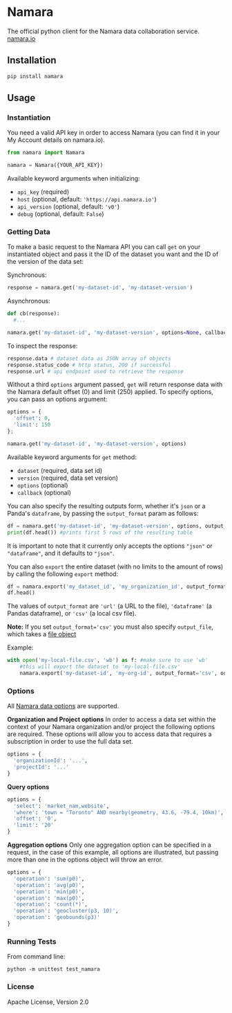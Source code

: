 Namara
======

The official python client for the Namara data collaboration service. [namara.io](https://namara.io)

## Installation

```bash
pip install namara
```

## Usage

### Instantiation

You need a valid API key in order to access Namara (you can find it in your My Account details on namara.io).

```python
from namara import Namara

namara = Namara({YOUR_API_KEY})
```

Available keyword arguments when initializing:
- `api_key` (required)
- `host` (optional, default: `'https://api.namara.io'`)
- `api_version` (optional, default: `'v0'`)
- `debug` (optional, default: `False`)


### Getting Data

To make a basic request to the Namara API you can call `get` on your instantiated object and pass it the ID of the dataset you want and the ID of the version of the data set:

Synchronous:

```python
response = namara.get('my-dataset-id', 'my-dataset-version')
```

Asynchronous:

```python
def cb(response):
  #...

namara.get('my-dataset-id', 'my-dataset-version', options=None, callback=cb)
```

To inspect the response:
```python
response.data # dataset data as JSON array of objects
response.status_code # http status, 200 if successful
response.url # api endpoint used to retrieve the response
```

Without a third `options` argument passed, `get` will return response data with the Namara default offset (0) and limit (250) applied. To specify options, you can pass an options argument:

```python
options = {
  'offset': 0,
  'limit': 150
};

namara.get('my-dataset-id', 'my-dataset-version', options)
```

Available keyword arguments for `get` method:
- `dataset` (required, data set id)
- `version` (required, data set version)
- `options` (optional)
- `callback` (optional)

You can also specify the resulting outputs form, whether it's `json` or a Panda's `dataframe`, by passing the `output_format` param as follows: 

```python
df = namara.get('my-dataset-id', 'my-dataset-version', options, output_format='dataframe')
print(df.head()) #prints first 5 rows of the resulting table 
```

It is important to note that it currently only accepts the options `"json"` or `"dataframe"`, and it defaults to `"json"`. 


You can also `export` the entire dataset (with no limits to the amount of rows) by calling the following `export` method: 
```python
df = namara.export('my_dataset_id', 'my_organization_id', output_format='dataframe')
df.head()
```
The values of `output_format` are `'url'` (a URL to the file), `'dataframe'` (a Pandas dataframe), or `'csv'` (a local csv file).

**Note:** If you set `output_format='csv'` you must also specify `output_file`, which takes a [file object](https://docs.python.org/3/glossary.html#term-file-object)

Example: 
```python
with open('my-local-file.csv', 'wb') as f: #make sure to use 'wb' 
    #this will export the dataset to 'my-local-file.csv' 
    namara.export('my-dataset-id', 'my-org-id', output_format='csv', output_file=f) 
```

### Options

All [Namara data options](https://namara.io/#/api) are supported.

**Organization and Project options**
In order to access a data set within the context of your Namara organization and/or project the following options are required. These options will allow you to access data that requires a subscription in order to use the full data set.

```python
options = {
  'organizationId': '...',
  'projectId': '...'
}
```

**Query options**

```python
options = {
  'select': 'market_nam,website',
  'where': 'town = "Toronto" AND nearby(geometry, 43.6, -79.4, 10km)',
  'offset': '0',
  'limit': '20'
}
```

**Aggregation options**
Only one aggregation option can be specified in a request, in the case of this example, all options are illustrated, but passing more than one in the options object will throw an error.

```python
options = {
  'operation': 'sum(p0)',
  'operation': 'avg(p0)',
  'operation': 'min(p0)',
  'operation': 'max(p0)',
  'operation': 'count(*)',
  'operation': 'geocluster(p3, 10)',
  'operation': 'geobounds(p3)'
}
```

### Running Tests

From command line:

```
python -m unittest test_namara
```

### License

Apache License, Version 2.0
